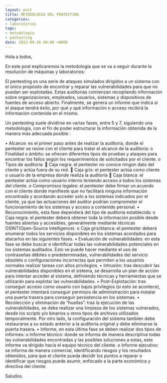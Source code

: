 ```yaml
---
layout: post
title: METODOLOGÍA DEL PENTESTING
categories:
- laboratorios
tags:
- metodología
- pentesting
date: 2022-09-26 00:00 +0000
---
```

Hola a todos,

En este post explicaremos la metodología que se va a seguir durante la resolución de máquinas y laboratorios:

El pentesting es una serie de ataques simulados dirigidos a un sistema con el único propósito de encontrar y reparar las vulnerabilidades para que no puedan ser explotadas. Estas auditorías comienzan recopilando información sobre organizaciones, empleados, usuarios, sistemas y dispositivos de fuentes de acceso abierto. Finalmente, se genera un informe que indica si el ataque tendrá éxito, por qué y qué información o acceso recibirá la información contenida en el mismo.

Un pentesting suele dividirse en varias fases, entre 5 y 7, siguiendo una metodología, con el fin de poder estructurar la información obtenida de la manera más adecuada posible :


•	Alcance: es el primer paso antes de realizar la auditoria, donde el pentester se reúne con el cliente para tratar el alcance de la auditoria:
o	Finalidad o ámbito: se ofrecen diferentes tipos de pruebas y ataques para encontrar los fallos según los requerimientos de solicitados por el cliente.
o	 Tipos de auditoria:
	Caja negra: el pentester no conoce ningún dato del cliente y actúa fuera de su red.
	Caja gris: el pentester actúa como cliente o usuario de la empresa donde realiza la auditoria
	Caja blanca: el pentester actúa como usuario interno teniendo acceso a todos los sistemas del cliente.
o	Compromisos legales: el pentester debe firmar un acuerdo con el cliente donde manifieste que no facilitará ninguna información encontrada y acordando acceder solo a los sistemas indicados por el cliente, ya que las actuaciones del auditor podrían comprometer el funcionamiento de los sistemas y acceso a contenido personal.
•	Reconocimiento, esta fase dependerá del tipo de auditoria establecida:
o	Caja negra: el pentester deberá obtener toda la información posible desde fuentes abiertas y accesibles, generalmente mediante técnicas OSINT(Open-Source Intelligence).
o	Caja gris/blanca: el pentester deberá enumerar todos los servicios disponibles en los sistemas acordados para atacarlos en las siguientes fases.
•	Evaluación de vulnerabilidades: en esta fase se debe buscar e identificar todas las vulnerabilidades potenciales en los sistemas auditados. Esto se puede hacer mediante el uso de contraseñas débiles o predeterminadas, vulnerabilidades del servicio obsoleto o configuraciones incorrectas que permiten a los usuarios normales realizar tareas con altos privilegios.
•	Intrusión: tras descubrir las vulnerabilidades disponibles en el sistema, se desarrolla un plan de acción para intentar acceder al sistema, definiendo técnicas y herramientas que se utilizarán para explotar las vulnerabilidades.
•	Post-Explotación: tras conseguir acceso como usuario con bajos privilegios (si esto se acontece), el pentester intentará conseguir permisos de administración para instalar una puerta trasera para conseguir persistencia en los sistemas.
•	Recolección y eliminación de “huellas”: tras la ejecución de las vulnerabilidades, se debe realizar una limpieza de los sistemas vulnerados, desde los scripts y/o binarios u otros tipos de archivos utilizados temporalmente. Por otro lado, la configuración del sistema también debe restaurarse a su estado anterior a la auditoría original y debe eliminarse la puerta trasera.
•	Informe, en esta última fase se deben realizar dos tipos de informes:
o	Informe técnico: donde se informa de manera descriptiva todas las vulnerabilidades encontradas y las posibles soluciones a estas, este informe va dirigido hacía el equipo técnico del cliente.
o	Informe ejecutivo: se informa de manera comercial, identificando riesgos y los resultados obtenidos, para que el cliente pueda decidir los puntos a reparar o identificar que riesgos puede asumir, enfocado a la parte económica y directiva del cliente.



Saludos.

[^footnote]: The footnote source
[^fn-nth-2]: The 2nd footnote source
[^fn-nth-3]: